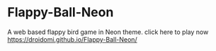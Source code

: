 # Flappy-Ball-Neon
A web based flappy bird game in Neon theme.
click here to play now https://droidomi.github.io/Flappy-Ball-Neon/
